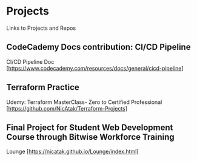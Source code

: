 # Projects
Links to Projects and Repos

## CodeCademy Docs contribution: CI/CD Pipeline
CI/CD Pipeline Doc [https://www.codecademy.com/resources/docs/general/cicd-pipeline]
## Terraform Practice
Udemy: Terraform MasterClass- Zero to Certified Professional [https://github.com/NicAtak/Terraform-Projects]
## Final Project for Student Web Development Course through Bitwise Workforce Training
Lounge [https://nicatak.github.io/Lounge/index.html]
